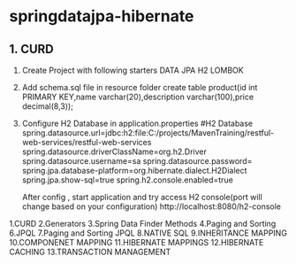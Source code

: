 # springdatajpa-hibernate
## 1. CURD
  1. Create Project with following starters
     DATA JPA
     H2
     LOMBOK
     
  2. Add schema.sql file in resource folder
      create table product(id int PRIMARY KEY,name varchar(20),description varchar(100),price decimal(8,3));
  3. Configure H2 Database in application.properties
      #H2 Database
      spring.datasource.url=jdbc:h2:file:C:/projects/MavenTraining/restful-web-services/restful-web-services
      spring.datasource.driverClassName=org.h2.Driver
      spring.datasource.username=sa
      spring.datasource.password=
      spring.jpa.database-platform=org.hibernate.dialect.H2Dialect
      spring.jpa.show-sql=true
      spring.h2.console.enabled=true
      
      After config , start application and try access H2 console(port will change based on your configuration)
      http://localhost:8080/h2-console

1.CURD 2.Generators 3.Spring Data Finder Methods 4.Paging and Sorting 6.JPQL 7.Paging and Sorting JPQL 8.NATIVE SQL 9.INHERITANCE MAPPING 10.COMPONENET MAPPING  11.HIBERNATE MAPPINGS 12.HIBERNATE CACHING 13.TRANSACTION MANAGEMENT
